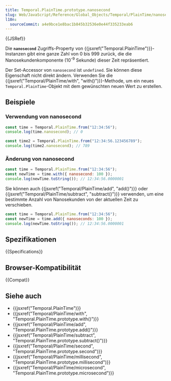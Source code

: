 ```yaml
---
title: Temporal.PlainTime.prototype.nanosecond
slug: Web/JavaScript/Reference/Global_Objects/Temporal/PlainTime/nanosecond
l10n:
  sourceCommit: a4e9bce1e8bac1b845b32536e0e44f335233eab6
---
```


{{JSRef}}

Die **`nanosecond`** Zugriffs-Property von {{jsxref("Temporal.PlainTime")}}-Instanzen gibt eine ganze Zahl von 0 bis 999 zurück, die die Nanosekundenkomponente (10<sup>-9</sup> Sekunde) dieser Zeit repräsentiert.

Der Set-Accessor von `nanosecond` ist `undefined`. Sie können diese Eigenschaft nicht direkt ändern. Verwenden Sie die {{jsxref("Temporal/PlainTime/with", "with()")}}-Methode, um ein neues `Temporal.PlainTime`-Objekt mit dem gewünschten neuen Wert zu erstellen.

## Beispiele

### Verwendung von nanosecond

```js
const time = Temporal.PlainTime.from("12:34:56");
console.log(time.nanosecond); // 0

const time2 = Temporal.PlainTime.from("12:34:56.123456789");
console.log(time2.nanosecond); // 789
```

### Änderung von nanosecond

```js
const time = Temporal.PlainTime.from("12:34:56");
const newTime = time.with({ nanosecond: 100 });
console.log(newTime.toString()); // 12:34:56.0000001
```

Sie können auch {{jsxref("Temporal/PlainTime/add", "add()")}} oder {{jsxref("Temporal/PlainTime/subtract", "subtract()")}} verwenden, um eine bestimmte Anzahl von Nanosekunden von der aktuellen Zeit zu verschieben.

```js
const time = Temporal.PlainTime.from("12:34:56");
const newTime = time.add({ nanoseconds: 100 });
console.log(newTime.toString()); // 12:34:56.0000001
```

## Spezifikationen

{{Specifications}}

## Browser-Kompatibilität

{{Compat}}

## Siehe auch

- {{jsxref("Temporal.PlainTime")}}
- {{jsxref("Temporal/PlainTime/with", "Temporal.PlainTime.prototype.with()")}}
- {{jsxref("Temporal/PlainTime/add", "Temporal.PlainTime.prototype.add()")}}
- {{jsxref("Temporal/PlainTime/subtract", "Temporal.PlainTime.prototype.subtract()")}}
- {{jsxref("Temporal/PlainTime/second", "Temporal.PlainTime.prototype.second")}}
- {{jsxref("Temporal/PlainTime/millisecond", "Temporal.PlainTime.prototype.millisecond")}}
- {{jsxref("Temporal/PlainTime/microsecond", "Temporal.PlainTime.prototype.microsecond")}}
